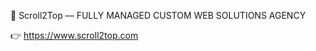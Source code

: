 👋 
Scroll2Top — FULLY MANAGED CUSTOM WEB SOLUTIONS AGENCY

👉 https://www.scroll2top.com

<!---
scroll2top/scroll2top is a ✨ special ✨ repository because its `README.md` (this file) appears on your GitHub profile.
You can click the Preview link to take a look at your changes.
--->
